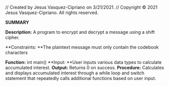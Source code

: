 // Created by Jesus Vasquez-Cipriano on 3/21/2021.
// Copyright © 2021 Jesus Vasquez-Cipriano. All rights reserved.

**SUMMARY**

**Description:** A program to encrypt and decrypt a message using a shift cipher.

**Constraints: **The plaintext message must only contain the codebook characters

**Function:** int main()
**Input: **User inputs various data types to calculate accumulated interest.
**Output:** Returns 0 on success.
**Procedure:** Calculates and displays accumulated interest through a while loop and switch statement that repeatedly calls additional functions based on user input.
